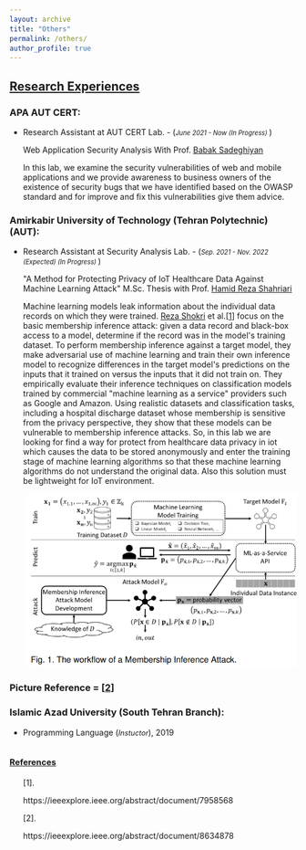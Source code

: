 ```yaml
---
layout: archive
title: "Others"
permalink: /others/
author_profile: true
---
```



<a href="/others"  class='header-color'>Research Experiences</a>
----
### <a herf="https://apa.aut.ac.ir/en"> APA</a> AUT CERT:
<ul class='onecol' markdown='1'>
<li> Research Assistant at AUT CERT Lab. - (<i style='font-size: 0.8em;'>June 2021 - Now (In Progress) </i>)</li>
<p> Web Application Security Analysis With Prof. <a href="https://aut.ac.ir/cv/2102/%d8%a8%d8%a7%d8%a8%da%a9%20%d8%b5%d8%a7%d8%af%d9%82%db%8c%d8%a7%d9%86">Babak Sadeghiyan</a></p>
<p> In this lab, we examine the security vulnerabilities of web and mobile applications and we provide awareness to business owners of the existence of security bugs that we have identified based on the OWASP standard and for improve and fix this vulnerabilities give them advice.</p>
</ul>

### Amirkabir University of Technology (Tehran Polytechnic) (AUT): 
<ul class='onecol' markdown='1'>
<li> Research Assistant at Security Analysis Lab. - (<i style='font-size: 0.8em;'>Sep. 2021 - Nov. 2022 (Expected) (In Progress) </i>)</li>
<p> "A Method for Protecting Privacy of IoT Healthcare Data Against Machine Learning Attack" M.Sc. Thesis with Prof. <a href="https://aut.ac.ir/~shahriari">Hamid Reza Shahriari</a></p>
<p> Machine learning models leak information about the individual data records on which they were trained. <a href="https://www.comp.nus.edu.sg/~reza/">Reza Shokri</a> et al.[<a href="#Ref_1">1</a>] focus on the basic membership inference attack: given a data record and black-box access to a model, determine if the record was in the model's training dataset. To perform membership inference against a target model, they make adversarial use of machine learning and train their own inference model to recognize differences in the target model's predictions on the inputs that it trained on versus the inputs that it did not train on. They empirically evaluate their inference techniques on classification models trained by commercial "machine learning as a service" providers such as Google and Amazon. Using realistic datasets and classification tasks, including a hospital discharge dataset whose membership is sensitive from the privacy perspective, they show that these models can be vulnerable to membership inference attacks. So, in this lab we are looking for find a way for protect from healthcare data privacy in iot which causes the data to be stored anonymously and enter the training stage of machine learning algorithms so that these machine learning algorithms do not understand the original data. Also this solution must be lightweight for IoT environment.</p>
</ul>

<p style='padding-left: 30px;'>
<img src="/images/membership inference attack.png">
<h3> Picture Reference = [<a href="#Ref_2">2</a>]</h3>
</p>

### Islamic Azad University (South Tehran Branch):
<ul class='onecol' markdown='1'>
<li> Programming Language (<i style='font-size: 0.9em;'>Instuctor</i>), 2019</li>
</ul>


<a style='font-size: 0.7em' href="#" class='header-color'>References</a>
----
<ul>
[1]. <p id="Ref_1">https://ieeexplore.ieee.org/abstract/document/7958568</p>
[2]. <p id="Ref_2">https://ieeexplore.ieee.org/abstract/document/8634878</p>
</ul>


